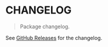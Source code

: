 # CHANGELOG

> Package changelog.

See [GitHub Releases](https://github.com/stdlib-js/utils-async-try-catch/releases) for the changelog.